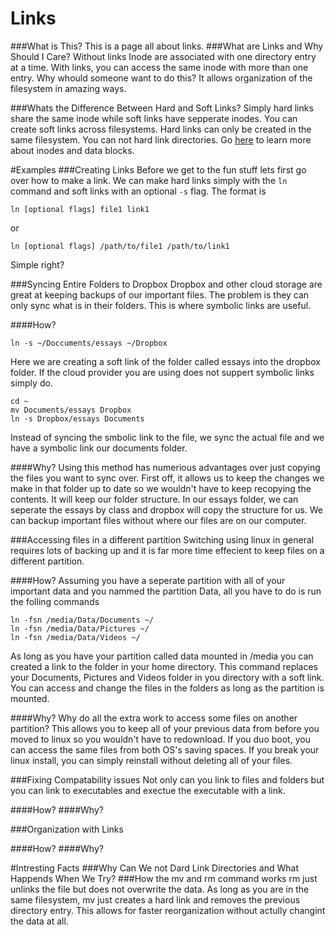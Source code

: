# Links
###What is This?
This is a page all about links.
###What are Links and Why Should I Care?
Without links Inode are associated with one directory entry at a time.
With links, you can access the same inode with more than one entry.
Why whould someone want to do this?
It allows organization of the filesystem in amazing ways.

###Whats the Difference Between Hard and Soft Links?
Simply hard links share the same inode while soft links have sepperate inodes.
You can create soft links across filesystems.
Hard links can only be created in the same filesystem.
You can not hard link directories.
Go [here](inode.md) to learn more about inodes and data blocks.

#Examples
###Creating Links
Before we get to the fun stuff lets first go over how to make a link.
We can make hard links simply with the `ln` command and soft links with an optional `-s` flag.
The format is 

```
ln [optional flags] file1 link1
```

or

```
ln [optional flags] /path/to/file1 /path/to/link1
```

Simple right?

###Syncing Entire Folders to Dropbox
Dropbox and other cloud storage are great at keeping backups of our important files.
The problem is they can only sync what is in their folders.
This is where symbolic links are useful.

####How?

```
ln -s ~/Doccuments/essays ~/Dropbox
```

Here we are creating a soft link of the folder called essays into the dropbox folder. 
If the cloud provider you are using does not suppert symbolic links simply do.

```
cd ~
mv Documents/essays Dropbox
ln -s Dropbox/essays Documents
```

Instead of syncing the smbolic link to the file, we sync the actual file and we have a symbolic link our documents folder.

####Why?
Using this method has numerious advantages over just copying the files you want to sync over.
First off, it allows us to keep the changes we make in that folder up to date so we wouldn't have to keep recopying the contents. 
It will keep our folder structure. 
In our essays folder, we can seperate the essays by class and dropbox will copy the structure for us.
We can backup important files without where our files are on our computer.

###Accessing files in a different partition
Switching using linux in general requires lots of backing up and it is far more time effecient to keep files on a different partition.

####How?
Assuming you have a seperate partition with all of your important data and you nammed the partition Data, 
all you have to do is run the folling commands 

```
ln -fsn /media/Data/Documents ~/
ln -fsn /media/Data/Pictures ~/
ln -fsn /media/Data/Videos ~/
```

As long as you have your partition called data mounted in /media you can created a link to the folder in your home directory.
This command replaces your Documents, Pictures and Videos folder in you directory with a soft link. 
You can access and change the files in the folders as long as the partition is mounted. 

####Why?
Why do all the extra work to access some files on another partition?
This allows you to keep all of your previous data from before you moved to linux so you wouldn't have to redownload. 
If you duo boot, you can access the same files from both OS's saving spaces. 
If you break your linux install, you can simply reinstall without deleting all of your files. 

###Fixing Compatability issues
Not only can you link to files and folders but you can link to executables and exectue the executable with a link.

####How?
####Why?

###Organization with Links

####How?
####Why?

#Intresting Facts
###Why Can We not Dard Link Directories and What Happends When We Try?
###How the mv and rm command works
rm just unlinks the file but does not overwrite the data. 
As long as you are in the same filesystem, mv just creates a hard link and removes the previous directory entry. 
This allows for faster reorganization without actully changint the data at all. 



